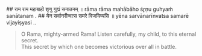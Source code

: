 <section>
<section data-markdown>
## राम राम महाबाहो शृणु गुह्यं सनातनम् ।
rāma rāma mahābāho śr̥ṇu guhyaṁ sanātanam .
## येन सर्वानरीन्वत्स समरे विजयिष्यसि ॥
yēna sarvānarīnvatsa samarē vijayiṣyasi ..

> O Rama, mighty-armed Rama! Listen carefully, my child, to this eternal secret.  
> This secret by which one becomes victorious over all in battle.

<!--


"O Rāma, the mighty armed! Hear the following eternal secret, by which you can conquer all the enemies in battle, my child!"

Oh Rama, mighty-armed Rama, listen to this eternal secret which will help you destroy all your enemies in battle.

O Rama', 'O Mighty armed elegant Rama', listen carefully to the eternal secret by which, 'O my child', you shall conquer all your enemies on the battle field and win against your adversaries.
-->

</section>
</section>
